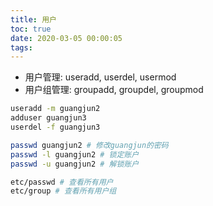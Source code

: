 ```yaml
---
title: 用户
toc: true
date: 2020-03-05 00:00:05
tags:
---
```



* 用户管理: useradd, userdel, usermod
* 用户组管理: groupadd, groupdel, groupmod

```sh
useradd -m guangjun2
adduser guangjun3
userdel -f guangjun3

passwd guangjun2 # 修改guangjun的密码
passwd -l guangjun2 # 锁定账户
passwd -u guangjun2 # 解锁账户

etc/passwd # 查看所有用户
etc/group # 查看所有用户组
```
